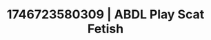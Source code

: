 ---
categories:
- Retro fantasy play
- AI-generated
- Unspoken desires
- Body positivity
- E-girl erotica
- Neon-lit seduction
- ASMR
- Cosplay
image: /assets/images/1746723580309.jpg
layout: post
seo:
  description: Featured content with high-quality ABDL Play, Scat Fetish. HD images
    available.
  keywords: ABDL Play, Scat Fetish
  og_image: /assets/images/1746723580309.jpg
  schema_type: VisualArtwork
tags:
- '#1746723580309'
- Scat Fetish
- ABDL Play
title: 1746723580309 | ABDL Play Scat Fetish
---